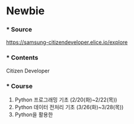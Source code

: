 # Newbie

### * Source
https://samsung-citizendeveloper.elice.io/explore

### * Contents
Citizen Developer

### * Course
1. Python 프로그래밍 기초 (2/20(화)~2/22(목))
2. Python 데이터 전처리 기초 (3/26(화)~3/28(목))
3. Python을 활용한
